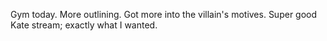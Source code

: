 Gym today. More outlining. Got more into the villain's motives. Super good Kate stream; exactly what I wanted.
